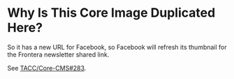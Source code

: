 # Why Is This Core Image Duplicated Here?

So it has a new URL for Facebook, so Facebook will refresh its thumbnail for the Frontera newsletter shared link.

See [TACC/Core-CMS#283](https://github.com/TACC/Core-CMS/issues/283).
